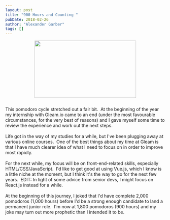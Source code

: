 ```yaml
---
layout: post
title: "900 Hours and Counting "
pubDate: 2018-02-26
author: "Alexander Garber"
tags: []
---
```


<div dir="ltr" style="text-align: left;" trbidi="on">
          <div xmlns="http://www.w3.org/1999/xhtml">
<a href="https://lh3.googleusercontent.com/-8PXFGlUr8tM/WpFAPTdJOII/AAAAAAAAYYQ/7mtvbadyWqoq41GEobI-L1BKA7YEcew8gCHMYCw/s2560/%255BUNSET%255D" onblur="try {parent.deselectBloggerImageGracefully();} catch(e) {}"><img border="0" height="180" src="https://lh3.googleusercontent.com/-8PXFGlUr8tM/WpFAPTdJOII/AAAAAAAAYYQ/7mtvbadyWqoq41GEobI-L1BKA7YEcew8gCHMYCw/s320/%255BUNSET%255D" style="display: block; margin: 0px auto 10px; text-align: center;" width="320"></a><br>This pomodoro cycle stretched out a fair bit.  At the beginning of the year my internship with Gleam.io came to an end (under the most favourable circumstances, for the very best of reasons) and I gave
            myself some time to review the experience and work out the next steps.<br><br>Life got in the way of my studies for a while, but I've been plugging away at various online courses.  One of the best things about my time at Gleam
            is that I have much clearer idea of what I need to focus on in order to improve most rapidly.<br><br>For the next while, my focus will be on front-end-related skills, especially HTML/CSS/JavaScript.  I'd like to get good at
            using Vue.js, which I know is a little niche at the moment, but I think it's the way to go for the next few years.  EDIT: In light of some advice from senior devs, I might focus on React.js instead for a while.<br><br>At the
            beginning of this journey, I joked that I'd have complete 2,000 pomodoros (1,000 hours) before I'd be a strong enough candidate to land a permanent junior role.  I'm now at 1,800 pomodoros (900 hours) and my joke may turn out more
            prophetic than I intended it to be.</div>
        </div>
